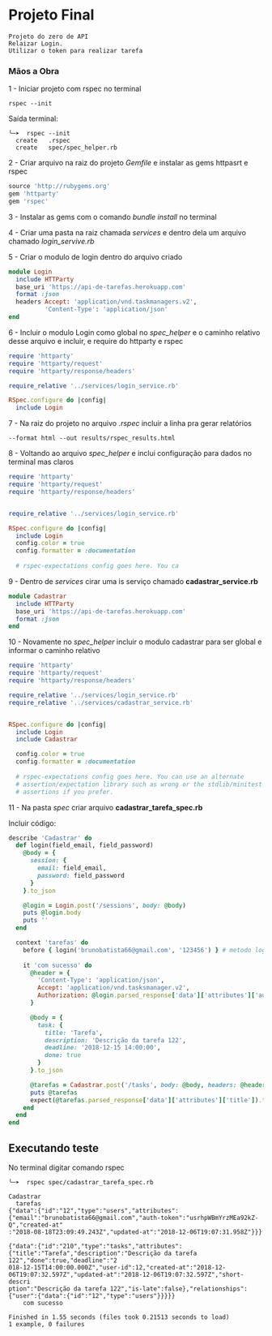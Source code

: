 # Projeto Final

```
Projeto do zero de API
Relaizar Login.
Utilizar o token para realizar tarefa
```
### Mãos a Obra

1 - Iniciar projeto com rspec no terminal

```
rspec --init
```
Saída terminal:

```
╰─➤  rspec --init
  create   .rspec
  create   spec/spec_helper.rb
```

2 - Criar arquivo na raiz do projeto *Gemfile* e instalar as gems httpasrt e rspec

```ruby
source 'http://rubygems.org'
gem 'httparty'
gem 'rspec'
```

3 - Instalar as gems com o comando *bundle install* no terminal

4 - Criar uma pasta na raiz chamada *services* e dentro dela um arquivo chamado *login_servive.rb*

5 - Criar o modulo de login dentro do arquivo criado

```ruby
module Login
  include HTTParty
  base_uri 'https://api-de-tarefas.herokuapp.com'
  format :json
  headers Accept: 'application/vnd.taskmanagers.v2',
          'Content-Type': 'application/json'      
end
```

6 - Incluir o modulo Login como global no *spec_helper* e o caminho relativo desse arquivo e incluir, e require do httparty e rspec

```ruby
require 'httparty'
require 'httparty/request'
require 'httparty/response/headers'

require_relative '../services/login_service.rb'

RSpec.configure do |config|
  include Login


```

7 - Na raiz do projeto no arquivo *.rspec* incluir a linha pra gerar relatórios

```
--format html --out results/rspec_results.html
```

8 - Voltando ao arquivo *spec_helper* e inclui configuração para dados no terminal mas claros

```ruby
require 'httparty'
require 'httparty/request'
require 'httparty/response/headers'


require_relative '../services/login_service.rb'

RSpec.configure do |config|
  include Login
  config.color = true
  config.formatter = :documentation
  
  # rspec-expectations config goes here. You ca
```

9 - Dentro de *services* cirar uma is serviço chamado **cadastrar_service.rb**

```ruby
module Cadastrar
  include HTTParty
  base_uri 'https://api-de-tarefas.herokuapp.com'
  format :json
end
```

10 - Novamente no *spec_helper* incluir o modulo cadastrar para ser global e informar o caminho relativo

```ruby
require 'httparty'
require 'httparty/request'
require 'httparty/response/headers'

require_relative '../services/login_service.rb'
require_relative '../services/cadastrar_service.rb'


RSpec.configure do |config|
  include Login
  include Cadastrar

  config.color = true
  config.formatter = :documentation
  
  # rspec-expectations config goes here. You can use an alternate
  # assertion/expectation library such as wrong or the stdlib/minitest
  # assertions if you prefer.
```

11 - Na pasta *spec* criar arquivo **cadastrar_tarefa_spec.rb**

Incluir código:

```ruby
describe 'Cadastrar' do
  def login(field_email, field_password)
    @body = {
      session: {
        email: field_email,
        password: field_password
      }
    }.to_json

    @login = Login.post('/sessions', body: @body)
    puts @login.body
    puts ''
  end

  context 'tarefas' do
    before { login('brunobatista66@gmail.com', '123456') } # metodo login é executado nessa chamada
   
    it 'com sucesso' do
      @header = {
        'Content-Type': 'application/json',
        Accept: 'application/vnd.tasksmanager.v2',
        Authorization: @login.parsed_response['data']['attributes']['auth-token']
      }

      @body = {
        task: {
          title: 'Tarefa',
          description: 'Descrição da tarefa 122',
          deadline: '2018-12-15 14:00:00',
          done: true
        }
      }.to_json

      @tarefas = Cadastrar.post('/tasks', body: @body, headers: @header)
      puts @tarefas
      expect(@tarefas.parsed_response['data']['attributes']['title']).to eq "Tarefa" 
    end
  end
end
```

## Executando teste

No terminal digitar comando rspec

```
╰─➤  rspec spec/cadastrar_tarefa_spec.rb

Cadastrar
  tarefas
{"data":{"id":"12","type":"users","attributes":{"email":"brunobatista66@gmail.com","auth-token":"usrhpWBmYrzMEa92kZ-Q","created-at"
:"2018-08-18T23:09:49.243Z","updated-at":"2018-12-06T19:07:31.958Z"}}}

{"data":{"id":"210","type":"tasks","attributes":{"title":"Tarefa","description":"Descrição da tarefa 122","done":true,"deadline":"2
018-12-15T14:00:00.000Z","user-id":12,"created-at":"2018-12-06T19:07:32.597Z","updated-at":"2018-12-06T19:07:32.597Z","short-descri
ption":"Descrição da tarefa 122","is-late":false},"relationships":{"user":{"data":{"id":"12","type":"users"}}}}}
    com sucesso

Finished in 1.55 seconds (files took 0.21513 seconds to load)
1 example, 0 failures
```
